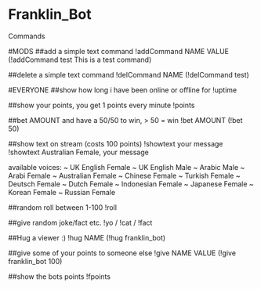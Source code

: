 # Franklin_Bot
Commands

#MODS
##add a simple text command 
!addCommand NAME VALUE (!addCommand test This is a test command) 

##delete a simple text command
!delCommand NAME       (!delCommand test)

#EVERYONE
##show how long i have been online or offline for
!uptime             

##show your points, you get 1 points every minute
!points             

##bet AMOUNT and have a 50/50 to win, > 50 = win
!bet AMOUNT         (!bet 50)

##show text on stream (costs 100 points)
!showtext your message
!showtext Australian Female, your message

available voices:
~ UK English Female
~ UK English Male
~ Arabic Male
~ Arabi Female
~ Australian Female
~ Chinese Female
~ Turkish Female
~ Deutsch Female
~ Dutch Female
~ Indonesian Female
~ Japanese Female
~ Korean Female
~ Russian Female

##random roll between 1-100
!roll               

##give random joke/fact etc.
!yo / !cat / !fact  

##Hug a viewer :)
!hug  NAME          (!hug franklin_bot)   

##give some of your points to someone else
!give NAME VALUE    (!give franklin_bot 100) 

##show the bots points
!fpoints
